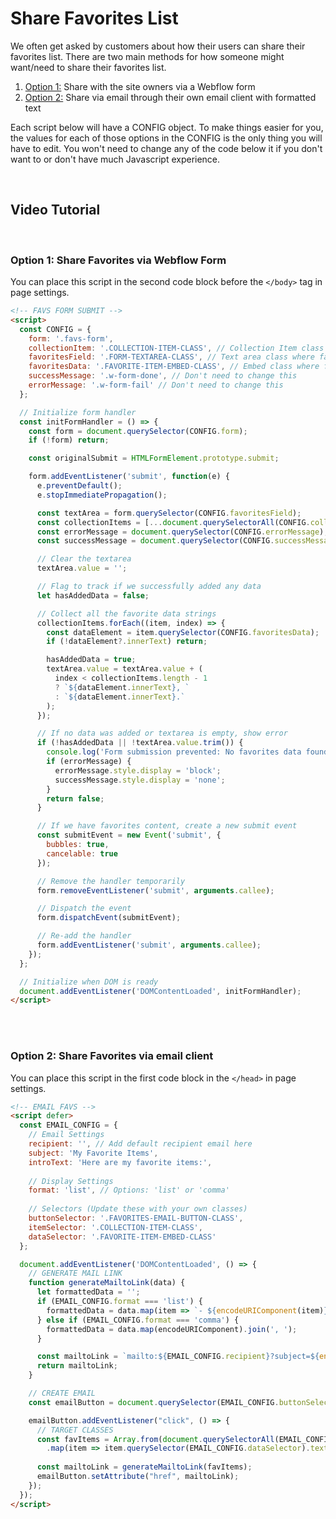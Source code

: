 # Share Favorites List

We often get asked by customers about how their users can share their favorites list. There are two main methods for how someone might want/need to share their favorites list.

1. [Option 1:](#option-1-share-favorites-via-webflow-form) Share with the site owners via a Webflow form
2. [Option 2:](#option-2-share-favorites-via-email-client) Share via email through their own email client with formatted text

Each script below will have a CONFIG object. To make things easier for you, the values for each of those options in the CONFIG is the only thing you will have to edit. You won't need to change any of the code below it if you don't want to or don't have much Javascript experience.

<br>

## Video Tutorial

<br>

### **Option 1: Share Favorites via Webflow Form**
You can place this script in the second code block before the `</body>` tag in page settings.
```html
<!-- FAVS FORM SUBMIT -->
<script>
  const CONFIG = {
    form: '.favs-form',
    collectionItem: '.COLLECTION-ITEM-CLASS', // Collection Item class
    favoritesField: '.FORM-TEXTAREA-CLASS', // Text area class where favorites list will go
    favoritesData: '.FAVORITE-ITEM-EMBED-CLASS', // Embed class where favorites data is
    successMessage: '.w-form-done', // Don't need to change this
    errorMessage: '.w-form-fail' // Don't need to change this
  };

  // Initialize form handler
  const initFormHandler = () => {
    const form = document.querySelector(CONFIG.form);
    if (!form) return;

    const originalSubmit = HTMLFormElement.prototype.submit;

    form.addEventListener('submit', function(e) {
      e.preventDefault();
      e.stopImmediatePropagation();

      const textArea = form.querySelector(CONFIG.favoritesField);
      const collectionItems = [...document.querySelectorAll(CONFIG.collectionItem)];
      const errorMessage = document.querySelector(CONFIG.errorMessage);
      const successMessage = document.querySelector(CONFIG.successMessage);

      // Clear the textarea
      textArea.value = '';

      // Flag to track if we successfully added any data
      let hasAddedData = false;

      // Collect all the favorite data strings
      collectionItems.forEach((item, index) => {
        const dataElement = item.querySelector(CONFIG.favoritesData);
        if (!dataElement?.innerText) return;

        hasAddedData = true;
        textArea.value = textArea.value + (
          index < collectionItems.length - 1 
          ? `${dataElement.innerText}, ` 
          : `${dataElement.innerText}.`
        );
      });

      // If no data was added or textarea is empty, show error
      if (!hasAddedData || !textArea.value.trim()) {
        console.log('Form submission prevented: No favorites data found or textarea empty');
        if (errorMessage) {
          errorMessage.style.display = 'block';
          successMessage.style.display = 'none';
        }
        return false;
      }

      // If we have favorites content, create a new submit event
      const submitEvent = new Event('submit', {
        bubbles: true,
        cancelable: true
      });

      // Remove the handler temporarily
      form.removeEventListener('submit', arguments.callee);

      // Dispatch the event
      form.dispatchEvent(submitEvent);

      // Re-add the handler
      form.addEventListener('submit', arguments.callee);
    });
  };

  // Initialize when DOM is ready
  document.addEventListener('DOMContentLoaded', initFormHandler);
</script>
```
<br>
<br>

### **Option 2: Share Favorites via email client**
You can place this script in the first code block in the `</head>` in page settings.
```html
<!-- EMAIL FAVS -->
<script defer>
  const EMAIL_CONFIG = {
    // Email Settings
    recipient: '', // Add default recipient email here
    subject: 'My Favorite Items',
    introText: 'Here are my favorite items:',
    
    // Display Settings
    format: 'list', // Options: 'list' or 'comma'
    
    // Selectors (Update these with your own classes)
    buttonSelector: '.FAVORITES-EMAIL-BUTTON-CLASS',
    itemSelector: '.COLLECTION-ITEM-CLASS',
    dataSelector: '.FAVORITE-ITEM-EMBED-CLASS'
  };

  document.addEventListener('DOMContentLoaded', () => {
    // GENERATE MAIL LINK
    function generateMailtoLink(data) {
      let formattedData = '';
      if (EMAIL_CONFIG.format === 'list') {
        formattedData = data.map(item => `- ${encodeURIComponent(item)}`).join('%0A');
      } else if (EMAIL_CONFIG.format === 'comma') {
        formattedData = data.map(encodeURIComponent).join(', ');
      }

      const mailtoLink = `mailto:${EMAIL_CONFIG.recipient}?subject=${encodeURIComponent(EMAIL_CONFIG.subject)}&body=${encodeURIComponent(EMAIL_CONFIG.introText)}%0A%0A${formattedData}`;
      return mailtoLink;
    }

    // CREATE EMAIL
    const emailButton = document.querySelector(EMAIL_CONFIG.buttonSelector);

    emailButton.addEventListener("click", () => {
      // TARGET CLASSES
      const favItems = Array.from(document.querySelectorAll(EMAIL_CONFIG.itemSelector))
        .map(item => item.querySelector(EMAIL_CONFIG.dataSelector).textContent);
      
      const mailtoLink = generateMailtoLink(favItems);
      emailButton.setAttribute("href", mailtoLink);
    });
  });
</script>
```

